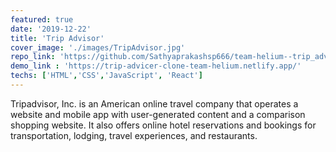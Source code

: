 ```yaml
---
featured: true
date: '2019-12-22'
title: 'Trip Advisor'
cover_image: './images/TripAdvisor.jpg'
repo_link: 'https://github.com/Sathyaprakashsp666/team-helium--trip_advicer_Clone.git'
demo_link : 'https://trip-advicer-clone-team-helium.netlify.app/'
techs: ['HTML','CSS','JavaScript', 'React']
---
```


Tripadvisor, Inc. is an American online travel company that operates a website and mobile app with user-generated content and a comparison shopping website. It also offers online hotel reservations and bookings for transportation, lodging, travel experiences, and restaurants.